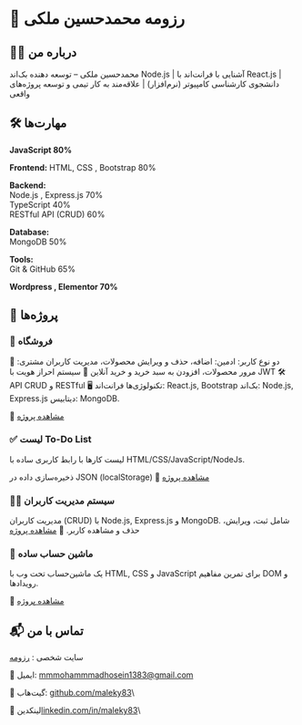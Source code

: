 # 📌 رزومه محمدحسین ملکی

## 👨‍💻 درباره من
محمدحسین ملکی –  توسعه دهنده بک‌اند Node.js | آشنایی با فرانت‌اند با React.js | دانشجوی کارشناسی کامپیوتر (نرم‌افزار) | علاقه‌مند به کار تیمی و توسعه پروژه‌های واقعی
## 🛠️ مهارت‌ها


**JavaScript 80%**

**Frontend:**
HTML, CSS , Bootstrap 80%

**Backend:**\
Node.js , Express.js 70%\
TypeScript 40%\
RESTful API (CRUD) 60%

**Database:**\
MongoDB 50%

**Tools:**\
Git & GitHub 65%

**Wordpress , Elementor 70%**
## 🚀 پروژه‌ها

### 🛒 فروشگاه
👤 دو نوع کاربر: ادمین: اضافه، حذف و ویرایش محصولات، مدیریت کاربران مشتری: مرور محصولات، افزودن به سبد خرید و خرید آنلاین 🔑 سیستم احراز هویت با JWT 🛠️ API CRUD و RESTful 🖥️ تکنولوژی‌ها فرانت‌اند: React.js, Bootstrap بک‌اند: Node.js, Express.js دیتابیس: MongoDB.

🔗 [مشاهده پروژه](https://shop-self-psi.vercel.app/)






### ✅ لیست To-Do List

لیست کارها با رابط کاربری ساده با HTML/CSS/JavaScript/NodeJs.

ذخیره‌سازی داده در JSON (localStorage)
    🔗 [مشاهده پروژه](https://maleky83.github.io/todo-app/)
    


### 👨‍💻 سیستم مدیریت کاربران

مدیریت کاربران (CRUD) با Node.js, Express.js و MongoDB.
شامل ثبت، ویرایش، حذف و مشاهده کاربر.
    🔗 [مشاهده پروژه](https://maleky83.github.io/controllerUsers/)




### 🧮 ماشین حساب ساده

یک ماشین‌حساب تحت وب با HTML, CSS و JavaScript برای تمرین مفاهیم DOM و رویدادها.

🔗 [مشاهده پروژه](https://maleky83.github.io/calculator/)



## 📬 تماس با من

سایت شخصی : [رزومه](https://maleky83.github.io/maleky83/)

📧 ایمیل: mmmohammmadhosein1383@gmail.com

🐙 گیت‌هاب: [github.com/maleky83](https://github.com/maleky83)\

🔗 لینکدین[linkedin.com/in/maleky83](https://www.linkedin.com/in/maleky83/)\
